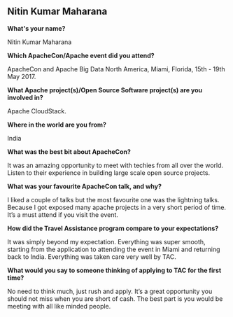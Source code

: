 ## Nitin Kumar Maharana ##

**What's your name?**

Nitin Kumar Maharana

**Which ApacheCon/Apache event did you attend?**

ApacheCon and Apache Big Data North America, Miami, Florida,
15th - 19th May 2017.

**What Apache project(s)/Open Source Software project(s) are you involved in?**

Apache CloudStack.

**Where in the world are you from?**

India

**What was the best bit about ApacheCon?**

It was an amazing opportunity to meet with techies from all over the
world. Listen to their experience in building large scale open source projects.

**What was your favourite ApacheCon talk, and why?**

I liked a couple of talks but the most favourite one was the lightning
talks. Because I got exposed many apache projects in a very short period of 
time. It’s a must attend if you visit the event.

**How did the Travel Assistance program compare to your expectations?** 

It was simply beyond my expectation. Everything was super smooth,
starting from the application
to attending the event in Miami and returning back to India. Everything was
taken care very well by TAC.

**What would you say to someone thinking of applying to TAC for the first time?**

No need to think much, just rush and apply. It’s a great opportunity you
should not miss when you are short of cash. The best part is you would be 
meeting with all like minded people.
